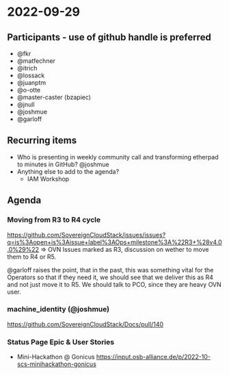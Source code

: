 # 2022-09-29
## Participants - use of github handle is preferred
* @fkr
* @matfechner
* @itrich
* @lossack
* @juanptm
* @o-otte
* @master-caster (bzapiec)
* @jnull
* @joshmue
* @garloff
## Recurring items
* Who is presenting in weekly community call and transforming etherpad to minutes in GitHub?
   @joshmue
* Anything else to add to the agenda?
  * IAM Workshop
## Agenda

### Moving from R3 to R4 cycle
https://github.com/SovereignCloudStack/issues/issues?q=is%3Aopen+is%3Aissue+label%3AOps+milestone%3A%22R3+%28v4.0.0%29%22
=> OVN Issues marked as R3, discussion on wether to move them to R4 or R5.

@garloff raises the point, that in the past, this was something vital for the Operators so that if they need it, we should see that we deliver this as R4 and not just move it to R5.
We should talk to PCO, since they are heavy OVN user.

### machine_identity (@joshmue)
https://github.com/SovereignCloudStack/Docs/pull/140
### Status Page Epic & User Stories
* Mini-Hackathon @ Gonicus
https://input.osb-alliance.de/p/2022-10-scs-minihackathon-gonicus

